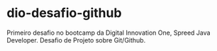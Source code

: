 # dio-desafio-github
Primeiro desafio no bootcamp da Digital Innovation One, Spreed Java Developer.
Desafio de Projeto sobre Git/Github.
